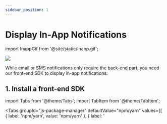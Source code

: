 ```yaml
---
sidebar_position: 1
---
```


# Display In-App Notifications

import InappGif from '@site/static/inapp.gif';

<img src={InappGif} />

While email or SMS notifications only require the [back-end part](../quick-start/send-the-notification), you need our front-end SDK to display in-app notifications:

## 1. Install a front-end SDK

import Tabs from '@theme/Tabs';
import TabItem from '@theme/TabItem';

<Tabs
groupId="js-package-manager"
defaultValue="npm/yarn"
values={[
{ label: 'npm/yarn', value: 'npm/yarn' },
{ label: '<script>', value: 'script' }
]
}>
<TabItem value="npm/yarn">

```console
# using npm:
npm install notificationapi-js-client-sdk
# using yarn:
yarn add notificationapi-js-client-sdk
```

</TabItem>
<TabItem value="script">

```html
<script src="https://unpkg.com/notificationapi-js-client-sdk/dist/notificationapi-js-client-sdk.js"></script>
```

</TabItem>
</Tabs>

## 2. Display

The example below creates the NotificationAPI widget in your front-end. The widget is placed in the container div specified by ID. The widget automatically connects to our servers and pull all the in-app notifications for the test user.

<Tabs
groupId="frontend-language"
defaultValue="react"
values={[
{ label: 'React.js', value: 'react' },
{ label: 'JavaScript', value: 'js' }
]
}>
<TabItem value="react">

Create the following `NotificationAPIComponent`:

```jsx
import NotificationAPI from 'notificationapi-js-client-sdk';
import { PopupPosition } from 'notificationapi-js-client-sdk/lib/interfaces';
import { memo, useEffect } from 'react';

const NotificationAPIComponent = memo((props) => {
  useEffect(() => {
    new NotificationAPI({
      clientId: 'CLIENT_ID',
      userId: props.userId,
      root: 'CONTAINER_DIV_ID',
      popupPosition: PopupPosition.BottomLeft
    });
  });

  return <div id="CONTAINER_DIV_ID"></div>;
});
export default NotificationAPIComponent;
```

:::important
React's state management and re-rendering would normally cause our widget to be destroyed and re-initialized with every state change which is inefficient. That's why the NotificationAPIComponent is "memo"-ized to prevent re-rendering.
:::

Now use the component anywhere you wish, for example in `App.js`:

```jsx
import NotificationAPIComponent from './NotificationAPIComponent';

function App() {
  return (
    <div>
      <NotificationAPIComponent userId="TEST_USER_ID" />
      <div> ... </div>
    </div>
  );
}

export default App;
```

</TabItem>
<TabItem value="js">

```html
<script>
  new NotificationAPI({
    clientId: 'CLIENT_ID',
    userId: 'TEST_USER_ID',
    root: 'CONTAINER_DIV_ID',
    popupPosition: 'bottomLeft'
  });
</script>
```

</TabItem>
</Tabs>

